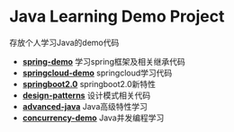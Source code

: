 # Java Learning Demo Project
存放个人学习Java的demo代码

* **[spring-demo](https://github.com/mingwayXue/Learning/tree/master/spring-demo)**    学习spring框架及相关继承代码
* **[springcloud-demo](https://github.com/mingwayXue/Learning/tree/master/springcloud-demo)**    springcloud学习代码
* **[springboot2.0](https://github.com/mingwayXue/Learning/tree/master/springboot2.0)**     springboot2.0新特性
* **[design-patterns](https://github.com/mingwayXue/Learning/tree/master/design-patterns)**     设计模式相关代码
* **[advanced-java](https://github.com/mingwayXue/Learning/tree/master/advanced-java)**     Java高级特性学习
* **[concurrency-demo](https://github.com/mingwayXue/Learning/tree/master/concurrency-demo)**     Java并发编程学习


